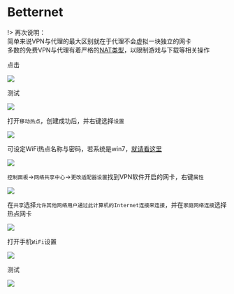 # Betternet

!> 再次说明：<br>
简单来说VPN与代理的最大区别就在于代理不会虚拟一块独立的网卡<br>
多数的免费VPN与代理有着严格的[NAT类型](4nat.md)，以限制游戏与下载等相关操作

点击

<!-- ![](https://ipfs.io/ipfs/QmWFRGy8fQr35qK5RujpWdnHyQjMWvjESRxnQK84uQrhcw?3.png) -->

![](https://raw.githubusercontent.com/hoodiearon/fq-book/master/docs/images/2018-04-29_022009.png)

测试

<!-- ![](https://ipfs.io/ipfs/QmfPtCEk3dqjjXeXHW67paE6TuRRm8t144VpweAJzU5Ux5?1.png) -->

![](https://raw.githubusercontent.com/hoodiearon/fq-book/master/docs/images/2018-04-30_124624.png)

打开`移动热点`，创建成功后，并右键选择`设置`

<!-- ![](https://ipfs.io/ipfs/QmfPtCEk3dqjjXeXHW67paE6TuRRm8t144VpweAJzU5Ux5?3.png) -->

![](https://raw.githubusercontent.com/hoodiearon/fq-book/master/docs/images/2018-05-08_213716.png)

可设定WiFi热点名称与密码，若系统是win7，[就请看这里](/append/win7-wifi)

<!-- ![](https://ipfs.io/ipfs/Qmb5xZZWGN73dWHXHHfTPTxSPmqZQEsPRkaGwhGgHYG1SS?1.png) -->

![](https://raw.githubusercontent.com/hoodiearon/fq-book/master/docs/images/2018-05-08_214959.png)

`控制面板`->`网络共享中心`->`更改适配器设置`找到VPN软件开启的网卡，右键`属性`

<!-- ![](https://ipfs.io/ipfs/QmRPSE29AQPX37pcKyH6HkWcg18pqAymp66J68ziFTnEie?4.png) -->

![](https://raw.githubusercontent.com/hoodiearon/fq-book/master/docs/images/2018-05-08_221121.png)

在`共享`选择`允许其他网络用户通过此计算机的Internet连接来连接`，并在`家庭网络连接`选择热点网卡

<!-- ![](https://ipfs.io/ipfs/QmaWy3yjxn1a88qVjKrinU2wYEyYLpjGausVvG1UdoNSqu?0.png) -->

![](https://raw.githubusercontent.com/hoodiearon/fq-book/master/docs/images/2018-05-08_221920.png)

打开手机`WiFi`设置

<!-- ![](https://ipfs.io/ipfs/QmdUMKKiFa1Fj7wottZXy8zY7wq7m78TudGDGkDinAX1SZ?2.png) -->

![](https://raw.githubusercontent.com/hoodiearon/fq-book/master/docs/images/QQ20180508224410.png)

测试

<!-- ![](https://ipfs.io/ipfs/QmfCDDEGWhFb2nD7LrLu2gmVWdhVzBgDc59qDnmGMfaYJE?1.png) -->

![](https://raw.githubusercontent.com/hoodiearon/fq-book/master/docs/images/QQ20180508224420.png)
